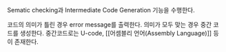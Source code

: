 
Sematic checking과 Intermediate Code Generation 기능을 수행한다.

코드의 의미가 틀린 경우 error message를 출력한다. 의미가 모두 맞는 경우 중간 코드를 생성한다. 중간코드로는 U-code, [[어셈블리 언어(Assembly Language)]] 등이 존재한다. 